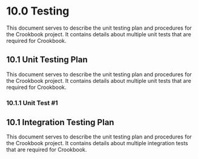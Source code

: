# 10.0 Testing
This document serves to describe the unit testing plan and procedures for the Crookbook project. It contains details about multiple unit tests that are required for Crookbook.


## 10.1 Unit Testing Plan
This document serves to describe the unit testing plan and procedures for the Crookbook project. It contains details about multiple unit tests that are required for Crookbook.

### 10.1.1 Unit Test #1


## 10.1 Integration Testing Plan
This document serves to describe the unit testing plan and procedures for the Crookbook project. It contains details about multiple integration tests that are required for Crookbook.
